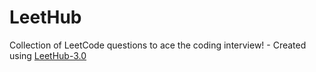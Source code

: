 # LeetHub
Collection of LeetCode questions to ace the coding interview! - Created using [LeetHub-3.0](https://github.com/raphaelheinz/LeetHub-3.0)
